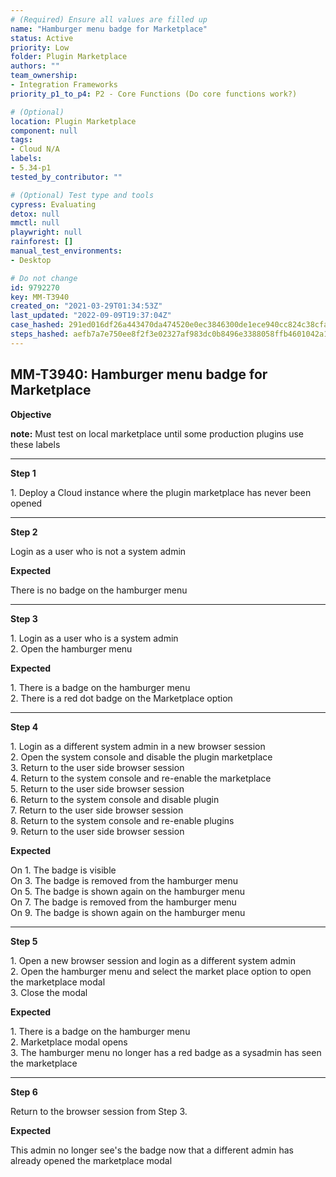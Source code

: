 ```yaml
---
# (Required) Ensure all values are filled up
name: "Hamburger menu badge for Marketplace"
status: Active
priority: Low
folder: Plugin Marketplace
authors: ""
team_ownership:
- Integration Frameworks
priority_p1_to_p4: P2 - Core Functions (Do core functions work?)

# (Optional)
location: Plugin Marketplace
component: null
tags:
- Cloud N/A
labels:
- 5.34-p1
tested_by_contributor: ""

# (Optional) Test type and tools
cypress: Evaluating
detox: null
mmctl: null
playwright: null
rainforest: []
manual_test_environments:
- Desktop

# Do not change
id: 9792270
key: MM-T3940
created_on: "2021-03-29T01:34:53Z"
last_updated: "2022-09-09T19:37:04Z"
case_hashed: 291ed016df26a443470da474520e0ec3846300de1ece940cc824c38cfa10143700d62bdc9c4a581f3c0e69a1089ea6be
steps_hashed: aefb7a7e750ee8f2f3e02327af983dc0b8496e3388058ffb4601042a1438da34137c9a98a471e89160fe2165987bcdd5
---
```


<!-- (Auto-generated) Based on frontmatter's "key" and "name" -->

## MM-T3940: Hamburger menu badge for Marketplace

**Objective**

**note:** Must test on local marketplace until some production plugins use these labels

---

**Step 1**

1\. Deploy a Cloud instance where the plugin marketplace has never been opened

---

**Step 2**

Login as a user who is not a system admin

**Expected**

There is no badge on the hamburger menu

---

**Step 3**

1\. Login as a user who is a system admin\
2\. Open the hamburger menu

**Expected**

1\. There is a badge on the hamburger menu\
2\. There is a red dot badge on the Marketplace option

---

**Step 4**

1\. Login as a different system admin in a new browser session\
2\. Open the system console and disable the plugin marketplace\
3\. Return to the user side browser session\
4\. Return to the system console and re-enable the marketplace\
5\. Return to the user side browser session\
6\. Return to the system console and disable plugin\
7\. Return to the user side browser session\
8\. Return to the system console and re-enable plugins\
9\. Return to the user side browser session

**Expected**

On 1. The badge is visible\
On 3. The badge is removed from the hamburger menu\
On 5. The badge is shown again on the hamburger menu\
On 7. The badge is removed from the hamburger menu\
On 9. The badge is shown again on the hamburger menu

---

**Step 5**

1\. Open a new browser session and login as a different system admin\
2\. Open the hamburger menu and select the market place option to open the marketplace modal\
3\. Close the modal

**Expected**

1\. There is a badge on the hamburger menu\
2\. Marketplace modal opens\
3\. The hamburger menu no longer has a red badge as a sysadmin has seen the marketplace

---

**Step 6**

Return to the browser session from Step 3.

**Expected**

This admin no longer see's the badge now that a different admin has already opened the marketplace modal
